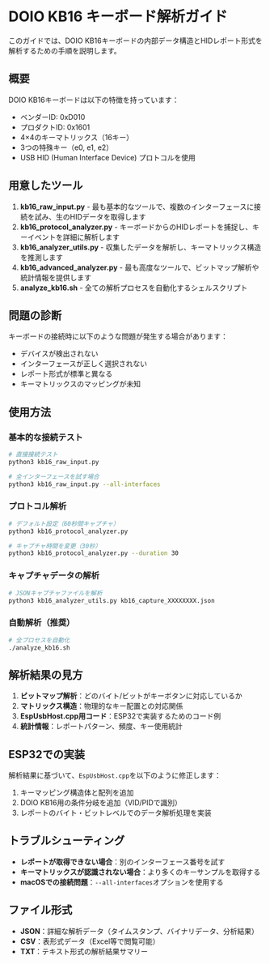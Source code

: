# DOIO KB16 キーボード解析ガイド

このガイドでは、DOIO KB16キーボードの内部データ構造とHIDレポート形式を解析するための手順を説明します。

## 概要

DOIO KB16キーボードは以下の特徴を持っています：

- ベンダーID: 0xD010
- プロダクトID: 0x1601
- 4×4のキーマトリックス（16キー）
- 3つの特殊キー（e0, e1, e2）
- USB HID (Human Interface Device) プロトコルを使用

## 用意したツール

1. **kb16_raw_input.py** - 最も基本的なツールで、複数のインターフェースに接続を試み、生のHIDデータを取得します
2. **kb16_protocol_analyzer.py** - キーボードからのHIDレポートを捕捉し、キーイベントを詳細に解析します
3. **kb16_analyzer_utils.py** - 収集したデータを解析し、キーマトリックス構造を推測します
4. **kb16_advanced_analyzer.py** - 最も高度なツールで、ビットマップ解析や統計情報を提供します
5. **analyze_kb16.sh** - 全ての解析プロセスを自動化するシェルスクリプト

## 問題の診断

キーボードの接続時に以下のような問題が発生する場合があります：

- デバイスが検出されない
- インターフェースが正しく選択されない
- レポート形式が標準と異なる
- キーマトリックスのマッピングが未知

## 使用方法

### 基本的な接続テスト

```bash
# 直接接続テスト
python3 kb16_raw_input.py

# 全インターフェースを試す場合
python3 kb16_raw_input.py --all-interfaces
```

### プロトコル解析

```bash
# デフォルト設定（60秒間キャプチャ）
python3 kb16_protocol_analyzer.py

# キャプチャ時間を変更（30秒）
python3 kb16_protocol_analyzer.py --duration 30
```

### キャプチャデータの解析

```bash
# JSONキャプチャファイルを解析
python3 kb16_analyzer_utils.py kb16_capture_XXXXXXXX.json
```

### 自動解析（推奨）

```bash
# 全プロセスを自動化
./analyze_kb16.sh
```

## 解析結果の見方

1. **ビットマップ解析**：どのバイト/ビットがキーボタンに対応しているか
2. **マトリックス構造**：物理的なキー配置との対応関係
3. **EspUsbHost.cpp用コード**：ESP32で実装するためのコード例
4. **統計情報**：レポートパターン、頻度、キー使用統計

## ESP32での実装

解析結果に基づいて、`EspUsbHost.cpp`を以下のように修正します：

1. キーマッピング構造体と配列を追加
2. DOIO KB16用の条件分岐を追加（VID/PIDで識別）
3. レポートのバイト・ビットレベルでのデータ解析処理を実装

## トラブルシューティング

- **レポートが取得できない場合**：別のインターフェース番号を試す
- **キーマトリックスが認識されない場合**：より多くのキーサンプルを取得する
- **macOSでの接続問題**：`--all-interfaces`オプションを使用する

## ファイル形式

- **JSON**：詳細な解析データ（タイムスタンプ、バイナリデータ、分析結果）
- **CSV**：表形式データ（Excel等で閲覧可能）
- **TXT**：テキスト形式の解析結果サマリー
